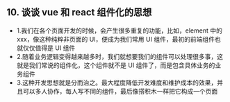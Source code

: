 ## 10. 谈谈 vue 和 react 组件化的思想

* 1.我们在各个页面开发的时候，会产生很多重复的功能，比如，element 中的 xxx，像这种纯粹非页面的 UI，便成为我们常用 UI 组件，最初的前端组件也就仅仅值得是 UI 组件
* 2.随着业务逻辑变得越来越多时，我们就想要我们的组件可以处理很多事，这就是我们常说的组件化，这个组件就不是 UI 组件了，而是包含具体业务的业务组件
* 3.这种开发思想就是分而治之。最大程度降低开发难度和维护成本的效果，并且可以多人协作，每人写不同的组件，最后像搭积木一样把它构成一个页面
